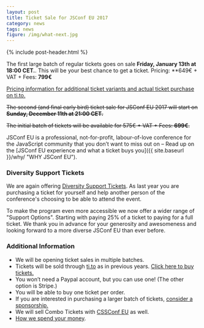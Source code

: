 ```yaml
---
layout: post
title: Ticket Sale for JSConf EU 2017
category: news
tags: news
figure: /img/what-next.jpg
---
```


{% include post-header.html %}

The first large batch of regular tickets goes on sale **Friday, January 13th at 18:00 CET.**. This will be your best chance to get a ticket. Pricing: **649€ + VAT + Fees: **799€**

[Pricing information for additional ticket variants and actual ticket purchase on ti.to.](https://ti.to/jsconfeu/jsconfeu2017)

<strike>The second (and final early bird) ticket sale for JSConf EU 2017 will start on **Sunday, December 11th at 21:00 CET.**

The initial batch of tickets will be available for 575€ + VAT + Fees: **699€**.</strike>


JSConf EU is a professional, not-for-profit, labour-of-love conference for the JavaScript community that you don’t want to miss out on – Read up on the [JSConf EU experience and what a ticket buys you]({{ site.baseurl }}/why/ "WHY JSConf EU").

### Diversity Support Tickets

We are again offering [Diversity Support Tickets](/diversity-tickets). As last year you are purchasing a ticket for yourself and help another person of the conference's choosing to be able to attend the event.

To make the program even more accessible we now offer a wider range of "Support Options". Starting with paying 25% of a ticket to paying for a full ticket. We thank you in advance for your generosity and awesomeness and looking forward to a more diverse JSConf EU than ever before.

### Additional Information

- We will be opening ticket sales in multiple batches.
- Tickets will be sold through [ti.to](https://ti.to/jsconfeu/jsconfeu2017) as in previous years. [Click here to buy tickets.](https://ti.to/jsconfeu/jsconfeu2017)
- You won’t need a Paypal account, but you can use one! (The other option is Stripe.)
- You will be able to buy one ticket per order.
- If you are interested in purchasing a larger batch of tickets, [consider a sponsorship.](/sponsors/)
- We will sell Combo Tickets with [CSSConf EU](http://2017.cssconf.eu) as well.
- [How we spend your money](http://2013.jsconf.eu/news/2013/06/15/how-we-spend-your-money.html).

